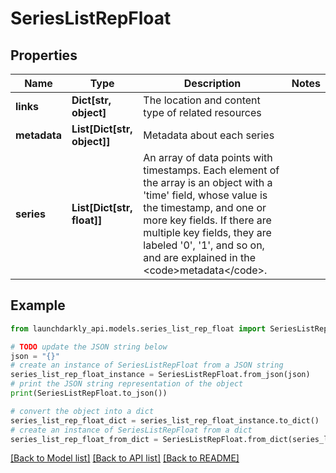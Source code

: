 # SeriesListRepFloat


## Properties

Name | Type | Description | Notes
------------ | ------------- | ------------- | -------------
**links** | **Dict[str, object]** | The location and content type of related resources | 
**metadata** | **List[Dict[str, object]]** | Metadata about each series | 
**series** | **List[Dict[str, float]]** | An array of data points with timestamps. Each element of the array is an object with a &#39;time&#39; field, whose value is the timestamp, and one or more key fields. If there are multiple key fields, they are labeled &#39;0&#39;, &#39;1&#39;, and so on, and are explained in the &lt;code&gt;metadata&lt;/code&gt;. | 

## Example

```python
from launchdarkly_api.models.series_list_rep_float import SeriesListRepFloat

# TODO update the JSON string below
json = "{}"
# create an instance of SeriesListRepFloat from a JSON string
series_list_rep_float_instance = SeriesListRepFloat.from_json(json)
# print the JSON string representation of the object
print(SeriesListRepFloat.to_json())

# convert the object into a dict
series_list_rep_float_dict = series_list_rep_float_instance.to_dict()
# create an instance of SeriesListRepFloat from a dict
series_list_rep_float_from_dict = SeriesListRepFloat.from_dict(series_list_rep_float_dict)
```
[[Back to Model list]](../README.md#documentation-for-models) [[Back to API list]](../README.md#documentation-for-api-endpoints) [[Back to README]](../README.md)


